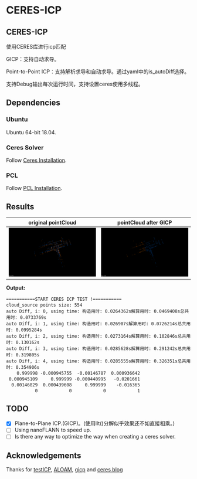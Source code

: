 # CERES-ICP
## CERES-ICP
使用CERES库进行icp匹配

GICP：支持自动求导。

Point-to-Point ICP：支持解析求导和自动求导。通过yaml中的is_autoDiff选择。

支持Debug输出每次运行时间，支持设置ceres使用多线程。

## Dependencies
###  **Ubuntu**
Ubuntu 64-bit 18.04.

### **Ceres Solver**
Follow [Ceres Installation](http://ceres-solver.org/installation.html).

### **PCL**
Follow [PCL Installation](http://www.pointclouds.org/downloads/linux.html).


## Results
|  original pointCloud   | pointCloud after GICP  |
|  ----  | ----  |
| ![before](./doc/before.png)  | ![after](./doc/after.png) |


**Output:**
```
===========START CERES ICP TEST !===========
cloud_source points size: 554
auto Diff, i: 0, using time: 构造用时: 0.0264362s解算用时: 0.0469408s总共用时: 0.0733769s
auto Diff, i: 1, using time: 构造用时: 0.026907s解算用时: 0.0726214s总共用时: 0.0995284s
auto Diff, i: 2, using time: 构造用时: 0.0273164s解算用时: 0.102846s总共用时: 0.130162s
auto Diff, i: 3, using time: 构造用时: 0.0285628s解算用时: 0.291242s总共用时: 0.319805s
auto Diff, i: 4, using time: 构造用时: 0.0285555s解算用时: 0.326351s总共用时: 0.354906s
    0.999998 -0.000945755  -0.00146787  0.000936642
 0.000945109     0.999999 -0.000440995   -0.0201661
  0.00146829  0.000439608     0.999999    -0.016365
           0            0            0            1
```


## TODO
- [X] Plane-to-Plane ICP.(GICP)。(使用llt()分解似乎效果还不如直接相乘。)
- [ ] Using nanoFLANN to speed up.
- [ ] Is there any way to optimize the way when creating a ceres solver.

## Acknowledgements
Thanks for [testICP](https://github.com/chengwei0427/testICP), 
[ALOAM](https://github.com/HKUST-Aerial-Robotics/A-LOAM),
[gicp](https://github.com/avsegal/gicp) 
and 
[ceres blog](https://blog.csdn.net/qq_42911741/article/details/127326164)